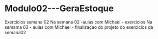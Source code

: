# Modulo02---GeraEstoque
Exercicios semana 02
Na semana 02 -aulas com Michael - exercicios
Na semama 03 - aulas com Michael - finalizaçao do projeto do exercicios da semana02
